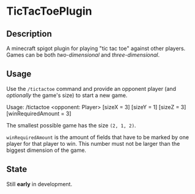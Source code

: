 # TicTacToePlugin


## Description
A minecraft spigot plugin for playing "tic tac toe" against other players.
Games can be both *two-dimensional* and *three-dimensional*.

## Usage
Use the `/tictactoe` command and provide an opponent player (and *optionally* the game's size) to start a new game.

Usage: /tictactoe <opponent: Player> \[sizeX = 3\] \[sizeY = 1\] \[sizeZ = 3\] \[winRequiredAmount = 3\]


The smallest possible game has the size `(2, 1, 2)`.

`winRequiredAmount` is the amount of fields that have to be marked by one player for that player to win. This number must not be larger than the biggest dimension of the game.

## State

Still **early** in development.
